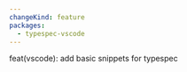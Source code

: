 ```yaml
---
changeKind: feature
packages:
  - typespec-vscode
---
```


feat(vscode): add basic snippets for typespec